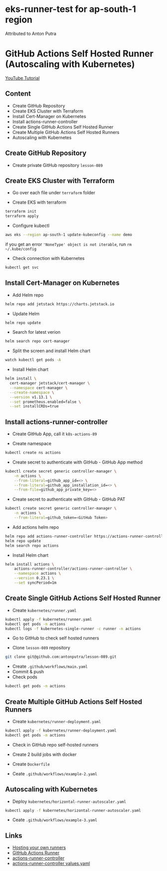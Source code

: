 # eks-runner-test for ap-south-1 region
Attributed to Anton Putra
# GitHub Actions Self Hosted Runner (Autoscaling with Kubernetes)

[YouTube Tutorial](https://youtu.be/lD0t-UgKfEo)

## Content

- Create GitHub Repository
- Create EKS Cluster with Terraform
- Install Cert-Manager on Kubernetes
- Install actions-runner-controller
- Create Single GitHub Actions Self Hosted Runner
- Create Multiple GitHub Actions Self Hosted Runners
- Autoscaling with Kubernetes

## Create GitHub Repository

- Create private GitHub repository `lesson-089`


## Create EKS Cluster with Terraform

- Go over each file under `terraform` folder

- Create EKS with terraform
```bash
terraform init
terraform apply
```

- Configure kubectl
```bash
aws eks --region ap-south-1 update-kubeconfig --name demo
```
if you get an error `'NoneType' object is not iterable`, run `rm ~/.kube/config`

- Check connection with Kubernetes
```bash
kubectl get svc
```
## Install Cert-Manager on Kubernetes

- Add Helm repo
```bash
helm repo add jetstack https://charts.jetstack.io
```

- Update Helm
```bash
helm repo update
```

- Search for latest verion
```bash
helm search repo cert-manager
```

- Split the screen and install Helm chart
```bash
watch kubectl get pods -A
```

- Install Helm chart
```bash
helm install \
  cert-manager jetstack/cert-manager \
  --namespace cert-manager \
  --create-namespace \
  --version v1.13.1 \
  --set prometheus.enabled=false \
  --set installCRDs=true
```

## Install actions-runner-controller

- Create GitHub App, call it `k8s-actions-89`

- Create namespace
```bash
kubectl create ns actions
```

- Create secret to authenticate with GitHub - GitHub App method
```bash
kubectl create secret generic controller-manager \
    -n actions \
    --from-literal=github_app_id=<> \
    --from-literal=github_app_installation_id=<> \
    --from-file=github_app_private_key=<>
```

- Create secret to authenticate with GitHub - GitHub PAT
```bash
kubectl create secret generic controller-manager \
    -n actions \
    --from-literal=github_token=<GitHub Token>
```

- Add actions  helm repo
```bash
helm repo add actions-runner-controller https://actions-runner-controller.github.io/actions-runner-controller
helm repo update
helm search repo actions
```

- Install Helm chart
```bash
helm install actions \
    actions-runner-controller/actions-runner-controller \
    --namespace actions \
    --version 0.23.1 \
    --set syncPeriod=1m
```

## Create Single GitHub Actions Self Hosted Runner 

- Create `kubernetes/runner.yaml`
```bash
kubectl apply -f kubernetes/runner.yaml
kubectl get pods -n actions
kubectl logs -f kubernetes-single-runner -c runner -n actions
```

- Go to GitHub to check self hosted runners

- Clone `lesson-089` repository
```bash
git clone git@github.com:antonputra/lesson-089.git
```

- Create `.github/workflows/main.yaml`
- Commit & push
- Check pods
```bash
kubectl get pods -n actions
```

## Create Multiple GitHub Actions Self Hosted Runners

- Create `kubernetes/runner-deployment.yaml`
```bash
kubectl apply -f kubernetes/runner-deployment.yaml
kubectl get pods -n actions
```

- Check in GitHub repo self-hosted runners

- Create 2 build jobs with docker

- Create `Dockerfile`

- Ceate `.github/workflows/example-2.yaml`

## Autoscaling with Kubernetes

- Deploy `kubernetes/horizontal-runner-autoscaler.yaml`
```bash
kubectl apply -f kubernetes/horizontal-runner-autoscaler.yaml
```

- Ceate `.github/workflows/example-3.yaml`

## Links

- [Hosting your own runners](https://docs.github.com/en/actions/hosting-your-own-runners)
- [GitHub Actions Runner](https://github.com/actions/runner)
- [actions-runner-controller](https://github.com/actions-runner-controller/actions-runner-controller)
- [actions-runner-controller values.yaml](https://github.com/actions-runner-controller/actions-runner-controller/blob/master/charts/actions-runner-controller/values.yaml)
